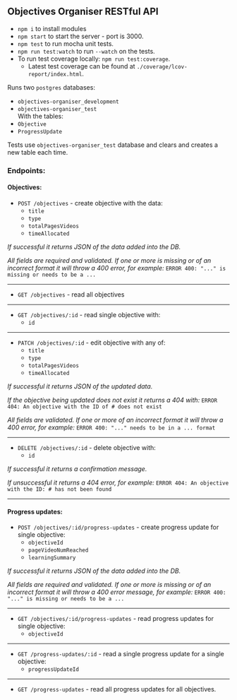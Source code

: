 ## Objectives Organiser RESTful API

* `npm i` to install modules
* `npm start` to start the server - port is 3000.
* `npm test` to run mocha unit tests.
* `npm run test:watch` to run `--watch` on the tests.
* To run test coverage locally: `npm run test:coverage`.
  * Latest test coverage can be found at `./coverage/lcov-report/index.html`.

Runs two `postgres` databases:
* `objectives-organiser_development`
* `objectives-organiser_test`  
With the tables:
* `Objective`
* `ProgressUpdate`

Tests use `objectives-organiser_test` database and clears and creates a new table each time.

### Endpoints:


#### Objectives:
* `POST /objectives` - create objective with the data:
  * `title`
  * `type`
  * `totalPagesVideos`
  * `timeAllocated`

*If successful it returns JSON of the data added into the DB.*

*All fields are required and validated. If one or more is missing or of an incorrect format it will throw a 400 error, for example:* `ERROR 400: "..." is missing or needs to be a ...`

---

* `GET /objectives` - read all objectives

---

* `GET /objectives/:id` - read single objective with:
  * `id`

---

* `PATCH /objectives/:id` - edit objective with any of:
  * `title`
  * `type`
  * `totalPagesVideos`
  * `timeAllocated`

*If successful it returns JSON of the updated data.*

*If the objective being updated does not exist it returns a 404 with:* `ERROR 404: An objective with the ID of # does not exist`

*All fields are validated. If one or more of an incorrect format it will throw a 400 error, for example:* `ERROR 400: "..." needs to be in a ... format`

---

* `DELETE /objectives/:id` - delete objective with:
  * `id`

*If successful it returns a confirmation message.*

*If unsuccessful it returns a 404 error, for example:* `ERROR 404: An objective with the ID: # has not been found`

---

#### Progress updates:
* `POST /objectives/:id/progress-updates` - create progress update for single objective:
  * `objectiveId`
  * `pageVideoNumReached`
  * `learningSummary`

*If successful it returns JSON of the data added into the DB.*

*All fields are required and validated. If one or more is missing or of an incorrect format it will throw a 400 error message, for example:* `ERROR 400: "..." is missing or needs to be a ...`

---

* `GET /objectives/:id/progress-updates` - read progress updates for single objective:
  * `objectiveId`

---
* `GET /progress-updates/:id` - read a single progress update for a single objective:
  * `progressUpdateId`

---

* `GET /progress-updates` - read all progress updates for all objectives.
